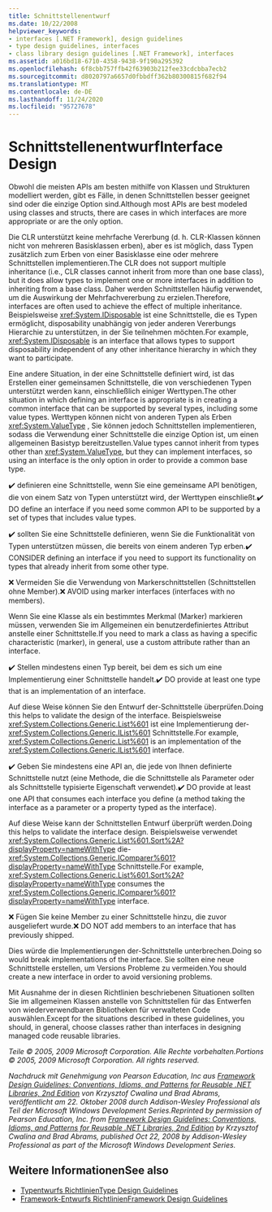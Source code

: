 ```yaml
---
title: Schnittstellenentwurf
ms.date: 10/22/2008
helpviewer_keywords:
- interfaces [.NET Framework], design guidelines
- type design guidelines, interfaces
- class library design guidelines [.NET Framework], interfaces
ms.assetid: a016bd18-6710-4358-9438-9f190a295392
ms.openlocfilehash: 6f8cbb757ffb42f63903b212fee33cdcbba7ecb2
ms.sourcegitcommit: d8020797a6657d0fbbdff362b80300815f682f94
ms.translationtype: MT
ms.contentlocale: de-DE
ms.lasthandoff: 11/24/2020
ms.locfileid: "95727678"
---
```

# <a name="interface-design"></a><span data-ttu-id="2c410-102">Schnittstellenentwurf</span><span class="sxs-lookup"><span data-stu-id="2c410-102">Interface Design</span></span>

<span data-ttu-id="2c410-103">Obwohl die meisten APIs am besten mithilfe von Klassen und Strukturen modelliert werden, gibt es Fälle, in denen Schnittstellen besser geeignet sind oder die einzige Option sind.</span><span class="sxs-lookup"><span data-stu-id="2c410-103">Although most APIs are best modeled using classes and structs, there are cases in which interfaces are more appropriate or are the only option.</span></span>

 <span data-ttu-id="2c410-104">Die CLR unterstützt keine mehrfache Vererbung (d. h. CLR-Klassen können nicht von mehreren Basisklassen erben), aber es ist möglich, dass Typen zusätzlich zum Erben von einer Basisklasse eine oder mehrere Schnittstellen implementieren.</span><span class="sxs-lookup"><span data-stu-id="2c410-104">The CLR does not support multiple inheritance (i.e., CLR classes cannot inherit from more than one base class), but it does allow types to implement one or more interfaces in addition to inheriting from a base class.</span></span> <span data-ttu-id="2c410-105">Daher werden Schnittstellen häufig verwendet, um die Auswirkung der Mehrfachvererbung zu erzielen.</span><span class="sxs-lookup"><span data-stu-id="2c410-105">Therefore, interfaces are often used to achieve the effect of multiple inheritance.</span></span> <span data-ttu-id="2c410-106">Beispielsweise <xref:System.IDisposable> ist eine Schnittstelle, die es Typen ermöglicht, disposability unabhängig von jeder anderen Vererbungs Hierarchie zu unterstützen, in der Sie teilnehmen möchten.</span><span class="sxs-lookup"><span data-stu-id="2c410-106">For example, <xref:System.IDisposable> is an interface that allows types to support disposability independent of any other inheritance hierarchy in which they want to participate.</span></span>

 <span data-ttu-id="2c410-107">Eine andere Situation, in der eine Schnittstelle definiert wird, ist das Erstellen einer gemeinsamen Schnittstelle, die von verschiedenen Typen unterstützt werden kann, einschließlich einiger Werttypen.</span><span class="sxs-lookup"><span data-stu-id="2c410-107">The other situation in which defining an interface is appropriate is in creating a common interface that can be supported by several types, including some value types.</span></span> <span data-ttu-id="2c410-108">Werttypen können nicht von anderen Typen als Erben <xref:System.ValueType> , Sie können jedoch Schnittstellen implementieren, sodass die Verwendung einer Schnittstelle die einzige Option ist, um einen allgemeinen Basistyp bereitzustellen.</span><span class="sxs-lookup"><span data-stu-id="2c410-108">Value types cannot inherit from types other than <xref:System.ValueType>, but they can implement interfaces, so using an interface is the only option in order to provide a common base type.</span></span>

 <span data-ttu-id="2c410-109">✔️ definieren eine Schnittstelle, wenn Sie eine gemeinsame API benötigen, die von einem Satz von Typen unterstützt wird, der Werttypen einschließt.</span><span class="sxs-lookup"><span data-stu-id="2c410-109">✔️ DO define an interface if you need some common API to be supported by a set of types that includes value types.</span></span>

 <span data-ttu-id="2c410-110">✔️ sollten Sie eine Schnittstelle definieren, wenn Sie die Funktionalität von Typen unterstützen müssen, die bereits von einem anderen Typ erben.</span><span class="sxs-lookup"><span data-stu-id="2c410-110">✔️ CONSIDER defining an interface if you need to support its functionality on types that already inherit from some other type.</span></span>

 <span data-ttu-id="2c410-111">❌ Vermeiden Sie die Verwendung von Markerschnittstellen (Schnittstellen ohne Member).</span><span class="sxs-lookup"><span data-stu-id="2c410-111">❌ AVOID using marker interfaces (interfaces with no members).</span></span>

 <span data-ttu-id="2c410-112">Wenn Sie eine Klasse als ein bestimmtes Merkmal (Marker) markieren müssen, verwenden Sie im Allgemeinen ein benutzerdefiniertes Attribut anstelle einer Schnittstelle.</span><span class="sxs-lookup"><span data-stu-id="2c410-112">If you need to mark a class as having a specific characteristic (marker), in general, use a custom attribute rather than an interface.</span></span>

 <span data-ttu-id="2c410-113">✔️ Stellen mindestens einen Typ bereit, bei dem es sich um eine Implementierung einer Schnittstelle handelt.</span><span class="sxs-lookup"><span data-stu-id="2c410-113">✔️ DO provide at least one type that is an implementation of an interface.</span></span>

 <span data-ttu-id="2c410-114">Auf diese Weise können Sie den Entwurf der-Schnittstelle überprüfen.</span><span class="sxs-lookup"><span data-stu-id="2c410-114">Doing this helps to validate the design of the interface.</span></span> <span data-ttu-id="2c410-115">Beispielsweise <xref:System.Collections.Generic.List%601> ist eine Implementierung der- <xref:System.Collections.Generic.IList%601> Schnittstelle.</span><span class="sxs-lookup"><span data-stu-id="2c410-115">For example, <xref:System.Collections.Generic.List%601> is an implementation of the <xref:System.Collections.Generic.IList%601> interface.</span></span>

 <span data-ttu-id="2c410-116">✔️ Geben Sie mindestens eine API an, die jede von Ihnen definierte Schnittstelle nutzt (eine Methode, die die Schnittstelle als Parameter oder als Schnittstelle typisierte Eigenschaft verwendet).</span><span class="sxs-lookup"><span data-stu-id="2c410-116">✔️ DO provide at least one API that consumes each interface you define (a method taking the interface as a parameter or a property typed as the interface).</span></span>

 <span data-ttu-id="2c410-117">Auf diese Weise kann der Schnittstellen Entwurf überprüft werden.</span><span class="sxs-lookup"><span data-stu-id="2c410-117">Doing this helps to validate the interface design.</span></span> <span data-ttu-id="2c410-118">Beispielsweise verwendet <xref:System.Collections.Generic.List%601.Sort%2A?displayProperty=nameWithType> die- <xref:System.Collections.Generic.IComparer%601?displayProperty=nameWithType> Schnittstelle.</span><span class="sxs-lookup"><span data-stu-id="2c410-118">For example, <xref:System.Collections.Generic.List%601.Sort%2A?displayProperty=nameWithType> consumes the <xref:System.Collections.Generic.IComparer%601?displayProperty=nameWithType> interface.</span></span>

 <span data-ttu-id="2c410-119">❌ Fügen Sie keine Member zu einer Schnittstelle hinzu, die zuvor ausgeliefert wurde.</span><span class="sxs-lookup"><span data-stu-id="2c410-119">❌ DO NOT add members to an interface that has previously shipped.</span></span>

 <span data-ttu-id="2c410-120">Dies würde die Implementierungen der-Schnittstelle unterbrechen.</span><span class="sxs-lookup"><span data-stu-id="2c410-120">Doing so would break implementations of the interface.</span></span> <span data-ttu-id="2c410-121">Sie sollten eine neue Schnittstelle erstellen, um Versions Probleme zu vermeiden.</span><span class="sxs-lookup"><span data-stu-id="2c410-121">You should create a new interface in order to avoid versioning problems.</span></span>

 <span data-ttu-id="2c410-122">Mit Ausnahme der in diesen Richtlinien beschriebenen Situationen sollten Sie im allgemeinen Klassen anstelle von Schnittstellen für das Entwerfen von wiederverwendbaren Bibliotheken für verwalteten Code auswählen.</span><span class="sxs-lookup"><span data-stu-id="2c410-122">Except for the situations described in these guidelines, you should, in general, choose classes rather than interfaces in designing managed code reusable libraries.</span></span>

 <span data-ttu-id="2c410-123">*Teile © 2005, 2009 Microsoft Corporation. Alle Rechte vorbehalten.*</span><span class="sxs-lookup"><span data-stu-id="2c410-123">*Portions © 2005, 2009 Microsoft Corporation. All rights reserved.*</span></span>

 <span data-ttu-id="2c410-124">*Nachdruck mit Genehmigung von Pearson Education, Inc aus [Framework Design Guidelines: Conventions, Idioms, and Patterns for Reusable .NET Libraries, 2nd Edition](https://www.informit.com/store/framework-design-guidelines-conventions-idioms-and-9780321545619) von Krzysztof Cwalina und Brad Abrams, veröffentlicht am 22. Oktober 2008 durch Addison-Wesley Professional als Teil der Microsoft Windows Development Series.*</span><span class="sxs-lookup"><span data-stu-id="2c410-124">*Reprinted by permission of Pearson Education, Inc. from [Framework Design Guidelines: Conventions, Idioms, and Patterns for Reusable .NET Libraries, 2nd Edition](https://www.informit.com/store/framework-design-guidelines-conventions-idioms-and-9780321545619) by Krzysztof Cwalina and Brad Abrams, published Oct 22, 2008 by Addison-Wesley Professional as part of the Microsoft Windows Development Series.*</span></span>

## <a name="see-also"></a><span data-ttu-id="2c410-125">Weitere Informationen</span><span class="sxs-lookup"><span data-stu-id="2c410-125">See also</span></span>

- [<span data-ttu-id="2c410-126">Typentwurfs Richtlinien</span><span class="sxs-lookup"><span data-stu-id="2c410-126">Type Design Guidelines</span></span>](type.md)
- [<span data-ttu-id="2c410-127">Framework-Entwurfs Richtlinien</span><span class="sxs-lookup"><span data-stu-id="2c410-127">Framework Design Guidelines</span></span>](index.md)
